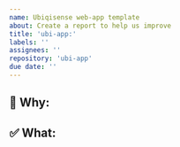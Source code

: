 ```yaml
---
name: Ubiqisense web-app template
about: Create a report to help us improve
title: 'ubi-app:'
labels: ''
assignees: ''
repository: 'ubi-app'
due date: ''
---
```

## 🧐 Why:
<!--
Describe the reason for this issue or change.
What problem is it solving?
Is it related to an improvement, bug, or new integration/feature?
-->

## ✅ What:
<!--
Clearly outline what is being added, changed, or fixed.
Include implementation details if relevant.
-->

